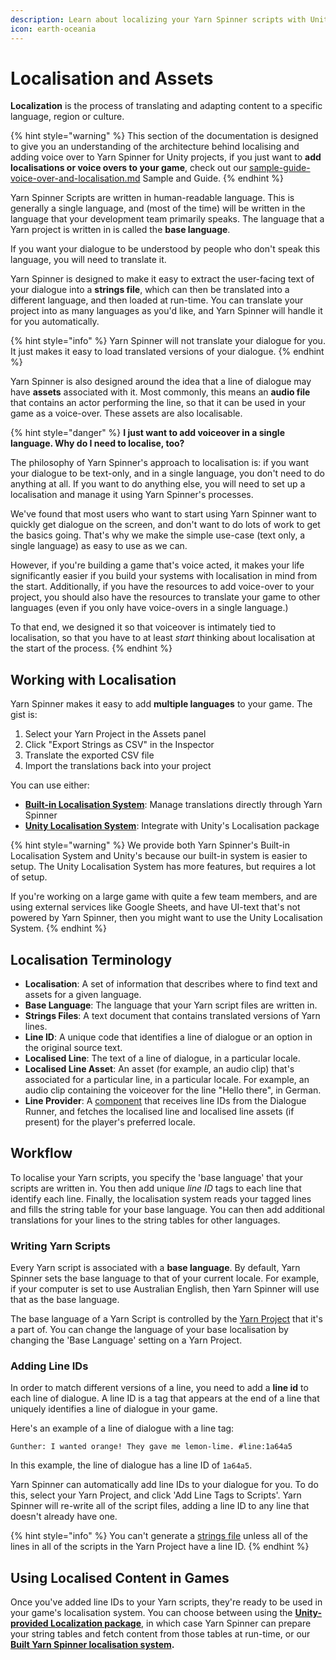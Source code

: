 ```yaml
---
description: Learn about localizing your Yarn Spinner scripts with Unity.
icon: earth-oceania
---
```


# Localisation and Assets

**Localization** is the process of translating and adapting content to a specific language, region or culture.

{% hint style="warning" %}
This section of the documentation is designed to give you an understanding of the architecture behind localising and adding voice over to Yarn Spinner for Unity projects, if you just want to **add localisations or voice overs to your game**, check out our [sample-guide-voice-over-and-localisation.md](../samples/sample-guide-voice-over-and-localisation.md "mention") Sample and Guide.
{% endhint %}

Yarn Spinner Scripts are written in human-readable language. This is generally a single language, and (most of the time) will be written in the language that your development team primarily speaks. The language that a Yarn project is written in is called the **base language**.

If you want your dialogue to be understood by people who don't speak this language, you will need to translate it.&#x20;

Yarn Spinner is designed to make it easy to extract the user-facing text of your dialogue into a **strings file**, which can then be translated into a different language, and then loaded at run-time. You can translate your project into as many languages as you'd like, and Yarn Spinner will handle it for you automatically.

{% hint style="info" %}
Yarn Spinner will not translate your dialogue for you. It just makes it easy to load translated versions of your dialogue.
{% endhint %}

Yarn Spinner is also designed around the idea that a line of dialogue may have **assets** associated with it. Most commonly, this means an **audio file** that contains an actor performing the line, so that it can be used in your game as a voice-over. These assets are also localisable.

{% hint style="danger" %}
**I just want to add voiceover in a single language. Why do I need to localise, too?**

The philosophy of Yarn Spinner's approach to localisation is: if you want your dialogue to be text-only, and in a single language, you don't need to do anything at all. If you want to do anything else, you will need to set up a localisation and manage it using Yarn Spinner's processes.

We've found that most users who want to start using Yarn Spinner want to quickly get dialogue on the screen, and don't want to do lots of work to get the basics going. That's why we make the simple use-case (text only, a single language) as easy to use as we can.

However, if you're building a game that's voice acted, it makes your life significantly easier if you build your systems with localisation in mind from the start. Additionally, if you have the resources to add voice-over to your project, you should also have the resources to translate your game to other languages (even if you only have voice-overs in a single language.)

To that end, we designed it so that voiceover is intimately tied to localisation, so that you have to at least _start_ thinking about localisation at the start of the process.
{% endhint %}

## Working with Localisation

Yarn Spinner makes it easy to add **multiple languages** to your game. The gist is:

1. Select your Yarn Project in the Assets panel
2. Click "Export Strings as CSV" in the Inspector
3. Translate the exported CSV file
4. Import the translations back into your project

You can use either:

* [**Built-in Localisation System**](inbuilt-localisation.md): Manage translations directly through Yarn Spinner
* [**Unity Localisation System**](unity-localization.md): Integrate with Unity's Localisation package

{% hint style="warning" %}
We provide both Yarn Spinner's Built-in Localisation System and Unity's because our built-in system is easier to setup. The Unity Localisation System has more features, but requires a lot of setup.&#x20;

If you're working on a large game with quite a few team members, and are using external services like Google Sheets, and have UI-text that's not powered by Yarn Spinner, then you might want to use the Unity Localisation System.
{% endhint %}

## Localisation Terminology

* **Localisation**: A set of information that describes where to find text and assets for a given language.
* **Base Language**: The language that your Yarn script files are written in.
* **Strings Files**: A text document that contains translated versions of Yarn lines.
* **Line ID**: A unique code that identifies a line of dialogue or an option in the original source text.
* **Localised Line**: The text of a line of dialogue, in a particular locale.
* **Localised Line Asset**: An asset (for example, an audio clip) that's associated for a particular line, in a particular locale. For example, an audio clip containing the voiceover for the line "Hello there", in German.
* **Line Provider**: A [component](../../components/line-provider/) that receives line IDs from the Dialogue Runner, and fetches the localised line and localised line assets (if present) for the player's preferred locale.

## Workflow

To localise your Yarn scripts, you specify the 'base language' that your scripts are written in. You then add unique _line ID_ tags to each line that identify each line. Finally, the localisation system reads your tagged lines and fills the string table for your base language. You can then add additional translations for your lines to the string tables for other languages.

### Writing Yarn Scripts

Every Yarn script is associated with a **base language**. By default, Yarn Spinner sets the base language to that of your current locale. For example, if your computer is set to use Australian English, then Yarn Spinner will use that as the base language.

The base language of a Yarn Script is controlled by the [Yarn Project](../yarn-projects.md) that it's a part of. You can change the language of your base localisation by changing the 'Base Language' setting on a Yarn Project.

### Adding Line IDs

In order to match different versions of a line, you need to add a **line id** to each line of dialogue. A line ID is a tag that appears at the end of a line that uniquely identifies a line of dialogue in your game.

Here's an example of a line of dialogue with a line tag:

```
Gunther: I wanted orange! They gave me lemon-lime. #line:1a64a5
```

In this example, the line of dialogue has a line ID of `1a64a5`.

Yarn Spinner can automatically add line IDs to your dialogue for you. To do this, select your Yarn Project, and click 'Add Line Tags to Scripts'. Yarn Spinner will re-write all of the script files, adding a line ID to any line that doesn't already have one.

{% hint style="info" %}
You can't generate a [strings file](inbuilt-localisation.md#creating-a-translation) unless all of the lines in all of the scripts in the Yarn Project have a line ID.
{% endhint %}

## Using Localised Content in Games

Once you've added line IDs to your Yarn scripts, they're ready to be used in your game's localisation system. You can choose between using the [**Unity-provided Localization package**](unity-localization.md), in which case Yarn Spinner can prepare your string tables and fetch content from those tables at run-time, or our [**Built Yarn Spinner localisation system**](inbuilt-localisation.md)**.**
